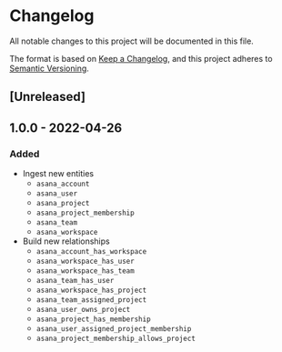 # Changelog

All notable changes to this project will be documented in this file.

The format is based on [Keep a Changelog](https://keepachangelog.com/en/1.0.0/),
and this project adheres to
[Semantic Versioning](https://semver.org/spec/v2.0.0.html).

## [Unreleased]

## 1.0.0 - 2022-04-26

### Added

- Ingest new entities
  - `asana_account`
  - `asana_user`
  - `asana_project`
  - `asana_project_membership`
  - `asana_team`
  - `asana_workspace`
- Build new relationships
  - `asana_account_has_workspace`
  - `asana_workspace_has_user`
  - `asana_workspace_has_team`
  - `asana_team_has_user`
  - `asana_workspace_has_project`
  - `asana_team_assigned_project`
  - `asana_user_owns_project`
  - `asana_project_has_membership`
  - `asana_user_assigned_project_membership`
  - `asana_project_membership_allows_project`
